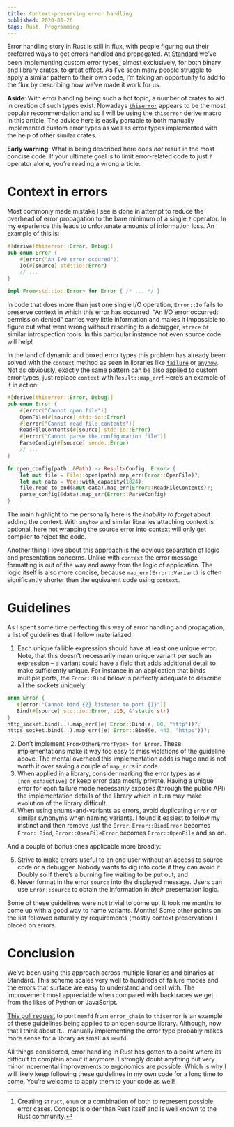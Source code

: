 ```yaml
---
title: Context-preserving error handling
published: 2020-01-26
tags: Rust, Programming
---
```


Error handling story in Rust is still in flux, with people figuring out their preferred ways to get
errors handled and propagated. At [Standard](https://standard.ai/) we’ve been implementing custom
error types[^1] almost exclusively, for both binary and library crates, to great effect. As I’ve
seen many people struggle to apply a similar pattern to their own code, I’m taking an opportunity
to add to the flux by describing how we’ve made it work for us.

[^1]: Creating `struct`, `enum` or a combination of both to represent possible error cases. Concept
  is older than Rust itself and is well known to the Rust community.

**Aside**: With error handling being such a hot topic, a number of crates to aid in creation of
such types exist.  Nowadays [`thiserror`] appears to be the most popular recommendation and so I
will be using the `thiserror` derive macro in this article. The advice here is easily portable to
both manually implemented custom error types as well as error types implemented with the help of
other similar crates.

**Early warning**: What is being described here does _not_ result in the most concise code. If your
ultimate goal is to limit error-related code to just `?` operator alone, you’re reading a wrong
article.

[`thiserror`]: https://github.com/dtolnay/thiserror

# Context in errors

Most commonly made mistake I see is done in attempt to reduce the overhead of error propagation to
the bare minimum of a single `?` operator. In my experience this leads to unfortunate amounts of
information loss. An example of this is:

```rust
#[derive(thiserror::Error, Debug)]
pub enum Error {
    #[error("An I/O error occured")]
    Io(#[source] std::io::Error)
    // ...
}

impl From<std::io::Error> for Error { /* ... */ }
```

In code that does more than just one single I/O operation, `Error::Io` fails to preserve
context in which this error has occurred. “An I/O error occurred: permission denied” carries very
little information and makes it impossible to figure out what went wrong without resorting to a
debugger, `strace` or similar introspection tools. In this particular instance not even source code
will help!

In the land of dynamic and boxed error types this problem has already been solved with the `context`
method as seen in libraries like [`failure`][failure_context] or [`anyhow`][anyhow_context].  Not
as obviously, exactly the same pattern can be also applied to custom error types, just replace
`context` with `Result::map_err`! Here’s an example of it in action:

[failure_context]: https://docs.rs/failure/0.1.6/failure/trait.Fail.html#method.context
[anyhow_context]: https://docs.rs/anyhow/1.0.26/anyhow/struct.Error.html#method.context

```rust
#[derive(thiserror::Error, Debug)]
pub enum Error {
    #[error("Cannot open file")]
    OpenFile(#[source] std::io::Error)
    #[error("Cannot read file contents")]
    ReadFileContents(#[source] std::io::Error)
    #[error("Cannot parse the configuration file")]
    ParseConfig(#[source] serde::Error)
    // ...
}

fn open_config(path: &Path) -> Result<Config, Error> {
    let mut file = File::open(path).map_err(Error::OpenFile)?;
    let mut data = Vec::with_capacity(1024);
    file.read_to_end(&mut data).map_err(Error::ReadFileContents)?;
    parse_config(&data).map_err(Error::ParseConfig)
}
```

The main highlight to me personally here is the *inability to forget* about adding the context.
With `anyhow` and similar libraries attaching context is optional, here not wrapping the source
error into context will only get compiler to reject the code.

Another thing I love about this approach is the obvious separation of logic and presentation
concerns. Unlike with `context` the error message formatting is out of the way and away from the
logic of application. The logic itself is also more concise, because `map_err(Error::Variant)` is
often significantly shorter than the equivalent code using `context`.

# Guidelines

As I spent some time perfecting this way of error handling and propagation, a list of guidelines
that I follow materialized:

1. Each unique fallible expression should have at least one unique error. Note, that this doesn’t
necessarily mean unique variant per such an expression – a variant could have a field that adds
additional detail to make sufficiently unique. For instance in an application that binds
multiple ports, the `Error::Bind` below is perfectly adequate to describe all the sockets
uniquely:

```rust
enum Error {
   #[error("Cannot bind {2} listener to port {1}")]
   Bind(#[source] std::io::Error, u16, &'static str)
}
http_socket.bind(..).map_err(|e| Error::Bind(e, 80, "http"))?;
https_socket.bind(..).map_err(|e| Error::Bind(e, 443, "https"))?;
```

2. Don’t implement `From<OtherErrorType> for Error`. These implementations make it way too easy
   to miss violations of the guideline above. The mental overhead this implementation adds is
   huge and is not worth it over saving a couple of `map_err`s in code.
3. When applied in a library, consider marking the error types as `#[non_exhaustive]` or keep error
   data mostly private. Having a unique error for each failure mode necessarily exposes (through
   the public API) the implementation details of the library which in turn may make evolution of
   the library difficult.
4. When using enums-and-variants as errors, avoid duplicating `Error` or similar synonyms when
   naming variants. I found it easiest to follow my instinct and then remove just the `Error`.
   `Error::BindError` becomes `Error::Bind`, `Error::OpenFileError` becomes `Error::OpenFile` and
   so on.

And a couple of bonus ones applicable more broadly:

5. Strive to make errors useful to an end user without an access to source code or a debugger.
   Nobody wants to dig into code if they can avoid it. Doubly so if there’s a burning fire waiting
   to be put out; and
6. Never format in the error `source` into the displayed message. Users can use `Error::source` to
   obtain the information in *their* presentation logic.

Some of these guidelines were not trivial to come up. It took me months to come up with a good way
to name variants. Months! Some other points on the list followed naturally by requirements (mostly
context preservation) I placed on errors.

# Conclusion

We’ve been using this approach across multiple libraries and binaries at Standard. This scheme
scales very well to hundreds of failure modes and the errors that surface are easy to understand
and deal with. The improvement most appreciable when compared with backtraces we get from the likes
of Python or JavaScript.

[This pull request][memfd_pr] to port `memfd` from `error_chain` to `thiserror` is an example of
these guidelines being applied to an open source library. Although, now that I think about it…
manually implementing the error type probably makes more sense for a library as small as `memfd`.

[memfd_pr]: https://github.com/lucab/memfd-rs/pull/7

All things considered, error handling in Rust has gotten to a point where its difficult to complain
about it anymore. I strongly doubt anything but very minor incremental improvements to ergonomics
are possible. Which is why I will likely keep following these guidelines in my own code for a long
time to come. You’re welcome to apply them to your code as well!

